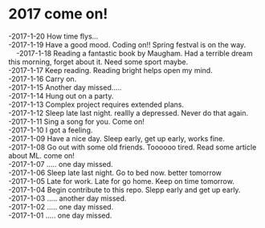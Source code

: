 # 2017 come on!

-2017-1-20 How time flys...             
-2017-1-19 Have a good mood.  Coding on!! Spring festval is on the way.                      
-2017-1-18 Reading a fantastic book by Maugham. Had a terrible dream this morning, forget about it. Need some sport maybe.         
-2017-1-17 Keep reading. Reading bright helps open my mind.    
-2017-1-16 Carry on.      
-2017-1-15 Another day missed.....          
-2017-1-14 Hung out on a party.      
-2017-1-13 Complex project requires extended plans.     
-2017-1-12 Sleep late last night. reallly a depressed. Never do that again.      
-2017-1-11 Sing a song for you. Come on!    
-2017-1-10 I got a feeling.     
-2017-1-09 Have a nice day. Sleep early, get up early, works fine.   
-2017-1-08 Go out with some old friends. Toooooo tired. Read some article about ML. come on!     
-2017-1-07 ..... one day missed.   
-2017-1-06 Sleep late last night. Go to bed now. better tomorrow  
-2017-1-05 Late for work. Late for go home. Keep on time tomorrow.    
-2017-1-04 Begin contribute to this repo. Slepp early and get up early.   
-2017-1-03 ..... another day missed.     
-2017-1-02 ..... one day missed.     
-2017-1-01 ..... one day missed.     
